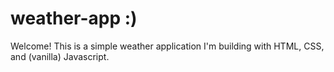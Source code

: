 # weather-app :)

Welcome! This is a simple weather application I'm building with HTML, CSS, and (vanilla) Javascript.
